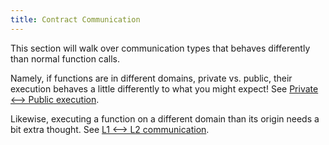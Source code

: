 ```yaml
---
title: Contract Communication
---
```


This section will walk over communication types that behaves differently than normal function calls.

Namely, if functions are in different domains, private vs. public, their execution behaves a little differently to what you might expect! See [Private <--> Public execution](./public_private_calls.md).

Likewise, executing a function on a different domain than its origin needs a bit extra thought. See [L1 <--> L2 communication](./cross_chain_calls.md).
